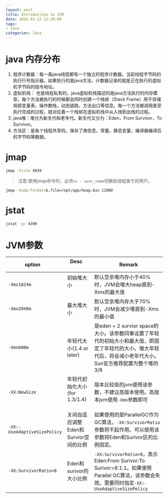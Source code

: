 ```yaml
---
layout: post
title: Introduction to JVM
date: 2016-01-12 12:20:00
tags:
- Java
categories: Java
---
```



# java 内存分布
1. 程序计数器：每一条java线程都有一个独立的程序计数器。当前线程字节码的执行行号指示器。如果执行的是java方法，计数器记录的就是正在执行的虚拟机字节码的指令地址。
2. 虚拟机栈： 也是线程私有的。java虚拟机栈描述的是java方法执行的内存模型，每个方法被执行的时候都会同时创建一个栈帧（Stack Frame）用于存储局部变量表，操作数栈，动态链路，方法出口等信息。每一个方法被调用直至执行完成的过程，就对应着一个栈帧在虚拟机栈中从入栈到出栈的过程。
3. java堆：堆分为新生代和老年代。新生代又分为：Eden，From Survivor，To Survivor。
4. 方法区：是各个线程共享的。保存了类信息，常量，静态变量，编译器编译后的字节码等数据。

# jmap
```bash
jmap -histo 4939
```
> 注意:使用jmap命令时，必须`su - user_name`切换到进程属于的用户。


```bash
jmap -dump:format=b,file=/opt/app/heap.bin 12080
```

# jstat

```bash
jstat -gc 4399
```

# JVM参数

|      option                  |              Desc                  |           Remark                             |
| ---------------------------- | ---------------------------------- | ------------------------------------------------- |
| `-Xms1024m`                  | 初始堆大小                           |  默认空余堆内存小于40%时，JVM会增大heap直到-Xmx的最大值  |
| `-Xmx2048m`                  | 最大堆大小                           | 默认空余堆内存大于70%时，JVM会减少堆直到-Xms的最小值     |
| `-Xmn600m`                   | 年轻代大小(1.4 or later)             | 是eden + 2 survior space的大小。该参数同事设置了年轻代的初始大小和最大值，即固定了年轻代的大小。增大年轻代后，将会减小老年代大小。Sun官方推荐配置为整个堆的3/8 |
| `-XX:NewSize`                | 年轻代初始化大小(for 1.3/1.4)         | 版本比较低的jvm使用该参数，不建议高版本使用。高版本jvm使用`-Xmn`参数即可 |
| `-XX:-UseAdaptiveSizePolicy` | 关闭自适应调整Eden和Survior空间的比例   | 如果使用的是ParallelGC作为GC算法，`-XX:SurvivorRatio`参数将不起作用。可以使用该参数将Eden和Surivor区的比例固定。    |                     
| `-XX:SurvivorRatio=8`        | Eden和surivor的大小比例              | `-XX:SurvivorRatio=8`，表示Eden:From Surivor:To Surivor=8:1:1。如果使用Parallel GC算法，该参数会失效。需要同时指定`-XX:-UseAdaptiveSizePolicy` |                                        














